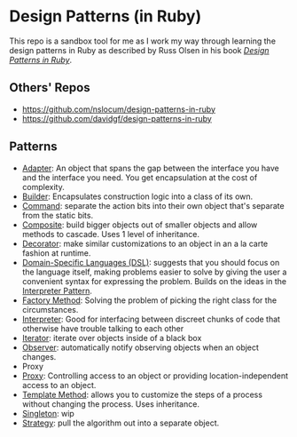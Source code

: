 # Design Patterns (in Ruby)

This repo is a sandbox tool for me as I work my way through learning the design patterns in Ruby as described by Russ Olsen in his book _[Design Patterns in Ruby](https://www.goodreads.com/book/show/2278064.Design_Patterns_in_Ruby)_.

## Others' Repos
- https://github.com/nslocum/design-patterns-in-ruby
- https://github.com/davidgf/design-patterns-in-ruby

## Patterns
- [Adapter](/Adapter): An object that spans the gap between the interface you have and the interface you need. You get encapsulation at the cost of complexity.
- [Builder](/builder): Encapsulates construction logic into a class of its own.
- [Command](/command): separate the action bits into their own object that's separate from the static bits.
- [Composite](/composite): build bigger objects out of smaller objects and allow methods to cascade. Uses 1 level of inheritance.
- [Decorator](/decorator): make similar customizations to an object in an a la carte fashion at runtime.
- [Domain-Specific Languages (DSL)](/dsl): suggests that you should focus on the language itself, making problems easier to solve by giving the user a convenient syntax for expressing the problem. Builds on the ideas in the [Interpreter Pattern](/interpreter).
- [Factory Method](/factory_method): Solving the problem of picking the right class for the circumstances.
- [Interpreter](/interpreter): Good for interfacing between discreet chunks of code that otherwise have trouble talking to each other
- [Iterator](/iterator): iterate over objects inside of a black box
- [Observer](/observer): automatically notify observing objects when an object changes.
- Proxy
- [Proxy](/proxy): Controlling access to an object or providing location-independent access to an object.
- [Template Method](/template_method): allows you to customize the steps of a process without changing the process. Uses inheritance.
- [Singleton](/singleton): wip
- [Strategy](/strategy): pull the algorithm out into a separate object.
